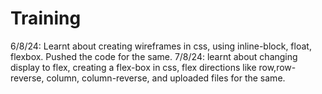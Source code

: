 # Training
6/8/24: Learnt about creating wireframes in css, using inline-block, float, flexbox. Pushed the code for the same.
7/8/24: learnt about changing display to flex, creating a flex-box in css, flex directions like row,row-reverse, column, column-reverse, and uploaded files for the same.
